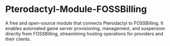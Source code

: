 # Pterodactyl-Module-FOSSBilling
A free and open-source module that connects Pterodactyl to FOSSBilling. It enables automated game server provisioning, management, and suspension directly from FOSSBilling, streamlining hosting operations for providers and their clients.
